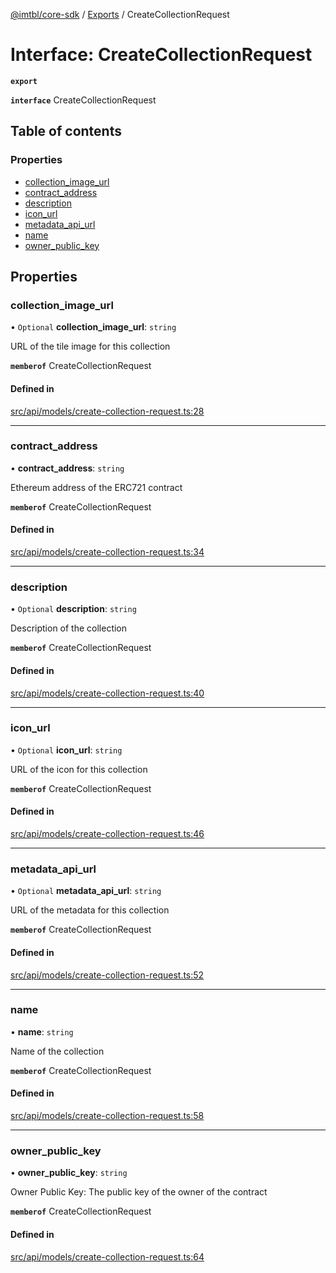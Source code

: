 [@imtbl/core-sdk](../README.md) / [Exports](../modules.md) / CreateCollectionRequest

# Interface: CreateCollectionRequest

**`export`** 

**`interface`** CreateCollectionRequest

## Table of contents

### Properties

- [collection\_image\_url](CreateCollectionRequest.md#collection_image_url)
- [contract\_address](CreateCollectionRequest.md#contract_address)
- [description](CreateCollectionRequest.md#description)
- [icon\_url](CreateCollectionRequest.md#icon_url)
- [metadata\_api\_url](CreateCollectionRequest.md#metadata_api_url)
- [name](CreateCollectionRequest.md#name)
- [owner\_public\_key](CreateCollectionRequest.md#owner_public_key)

## Properties

### collection\_image\_url

• `Optional` **collection\_image\_url**: `string`

URL of the tile image for this collection

**`memberof`** CreateCollectionRequest

#### Defined in

[src/api/models/create-collection-request.ts:28](https://github.com/immutable/imx-core-sdk/blob/7204457/src/api/models/create-collection-request.ts#L28)

___

### contract\_address

• **contract\_address**: `string`

Ethereum address of the ERC721 contract

**`memberof`** CreateCollectionRequest

#### Defined in

[src/api/models/create-collection-request.ts:34](https://github.com/immutable/imx-core-sdk/blob/7204457/src/api/models/create-collection-request.ts#L34)

___

### description

• `Optional` **description**: `string`

Description of the collection

**`memberof`** CreateCollectionRequest

#### Defined in

[src/api/models/create-collection-request.ts:40](https://github.com/immutable/imx-core-sdk/blob/7204457/src/api/models/create-collection-request.ts#L40)

___

### icon\_url

• `Optional` **icon\_url**: `string`

URL of the icon for this collection

**`memberof`** CreateCollectionRequest

#### Defined in

[src/api/models/create-collection-request.ts:46](https://github.com/immutable/imx-core-sdk/blob/7204457/src/api/models/create-collection-request.ts#L46)

___

### metadata\_api\_url

• `Optional` **metadata\_api\_url**: `string`

URL of the metadata for this collection

**`memberof`** CreateCollectionRequest

#### Defined in

[src/api/models/create-collection-request.ts:52](https://github.com/immutable/imx-core-sdk/blob/7204457/src/api/models/create-collection-request.ts#L52)

___

### name

• **name**: `string`

Name of the collection

**`memberof`** CreateCollectionRequest

#### Defined in

[src/api/models/create-collection-request.ts:58](https://github.com/immutable/imx-core-sdk/blob/7204457/src/api/models/create-collection-request.ts#L58)

___

### owner\_public\_key

• **owner\_public\_key**: `string`

Owner Public Key: The public key of the owner of the contract

**`memberof`** CreateCollectionRequest

#### Defined in

[src/api/models/create-collection-request.ts:64](https://github.com/immutable/imx-core-sdk/blob/7204457/src/api/models/create-collection-request.ts#L64)

